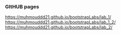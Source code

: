 ### GItHUB pages
https://muhmouddd21.github.io/bootstrapLabs/lab_1/
https://muhmouddd21.github.io/bootstrapLabs/lab_1_2/
https://muhmouddd21.github.io/bootstrapLabs/lab_2/
